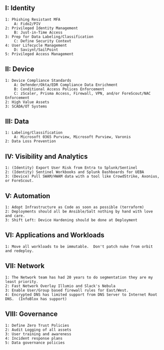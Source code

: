 ## I: Identity
    1: Phishing Resistant MFA
        A: Fido2/PIV
    2: Privileged Identity Management
        B: Just-in-Time Access
    3: Prep for Data Labeling/Classification
        C: Define Security Context  
    4: User Lifecycle Management
        D: Saviynt/SailPoint  
    5: Privileged Access Management  

## II: Device
    1: Device Compliance Standards
        A: Defender/Okta/EDR Compliance Data Enrichment  
        B: Conditional Access Polices Enforcement  
        C: zScaler, Prisma Access, Firewall, VPN, and/or ForeScout/NAC Enforcement  
    2: High Value Assets
    3: SCADA/OT Systems

## III: Data
    1: Labeling/Classification  
        A: Microsoft 0365 Purview, Microsoft Purview, Varonis  
    2: Data Loss Prevention  

## IV: Visibility and Analytics
    1: (Identity) Export User Risk from Entra to Splunk/Sentinel  
    2: (Identity) Sentinel Workbooks and Splunk Dashboards for UEBA  
    3: (Device) Pull SWAM/HWAM data with a tool like CrowdStrike, Axonius, or ForeScout.  

## V: Automation
    1: Adopt Infrastructure as Code as soon as possible (terraform)  
    2: Deployments should all be Ansible/Salt nothing by hand with love and care.  
    3: Shift Left: Device Hardening should be done at Deployment  

## VI: Applications and Workloads
    1: Move all workloads to be immutable.  Don't patch nuke from orbit and redeploy.  

## VII: Network
    1: The Network team has had 20 years to do segmentation they are my least priority.  
    2: Fast Network Overlay Illumio and Slack's Nebula  
    3: Enable User/Group based firewall rules for East/West.  
    4: Encrypted DNS has limited support from DNS Server to Internet Root DNS.  (InfoBlox has support)  

## VIII: Governance
    1: Define Zero Trust Policies  
    2: Audit Logging of all assets  
    3: User training and awareness  
    4: Incident response plans  
    5: Data governance policies  
